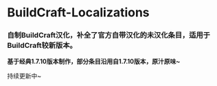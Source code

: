 # BuildCraft-Localizations
### 自制BuildCraft汉化，补全了官方自带汉化的未汉化条目，适用于BuildCraft较新版本。  
 **基于经典1.7.10版本制作，部分条目沿用自1.7.10版本，原汁原味~**  

  持续更新中~
